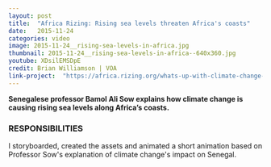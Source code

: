 ```yaml
---
layout: post
title:  "Africa Rizing: Rising sea levels threaten Africa's coasts"
date:   2015-11-24
categories: video
image: 2015-11-24__rising-sea-levels-in-africa.jpg
thumbnail: 2015-11-24__rising-sea-levels-in-africa--640x360.jpg
youtube: XDsilEMSDpE
credit: Brian Williamson | VOA
link-project:  "https://africa.rizing.org/whats-up-with-climate-change-senegals-changing-coastlines"
---
```


**Senegalese professor Bamol Ali Sow explains how climate change is causing rising sea levels along Africa’s coasts.**

### RESPONSIBILITIES

I storyboarded, created the assets and animated a short animation based on Professor Sow's explanation of climate change's impact on Senegal.